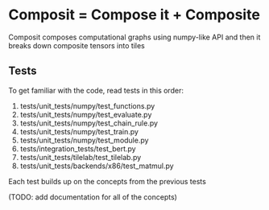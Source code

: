# Composit = Compose it + Composite
Composit composes computational graphs using numpy-like API and then it breaks down composite tensors into tiles

## Tests
To get familiar with the code, read tests in this order:
1. tests/unit_tests/numpy/test_functions.py
2. tests/unit_tests/numpy/test_evaluate.py
3. tests/unit_tests/numpy/test_chain_rule.py
4. tests/unit_tests/numpy/test_train.py
5. tests/unit_tests/numpy/test_module.py
6. tests/integration_tests/test_bert.py
7. tests/unit_tests/tilelab/test_tilelab.py
8. tests/unit_tests/backends/x86/test_matmul.py

Each test builds up on the concepts from the previous tests

(TODO: add documentation for all of the concepts)